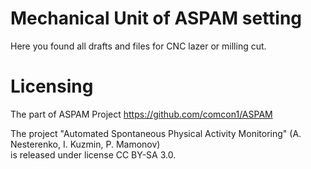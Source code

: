# Mechanical Unit of ASPAM setting

Here you found all drafts and files for CNC lazer or milling cut.

# Licensing 

The part of ASPAM Project https://github.com/comcon1/ASPAM

The project "Automated Spontaneous Physical Activity Monitoring" 
(A. Nesterenko, I. Kuzmin, P. Mamonov)  
is released under  license CC BY-SA 3.0.
